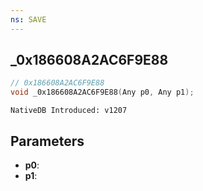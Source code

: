 ```yaml
---
ns: SAVE
---
```

## _0x186608A2AC6F9E88

```c
// 0x186608A2AC6F9E88
void _0x186608A2AC6F9E88(Any p0, Any p1);
```

```
NativeDB Introduced: v1207
```

## Parameters
* **p0**:
* **p1**:
